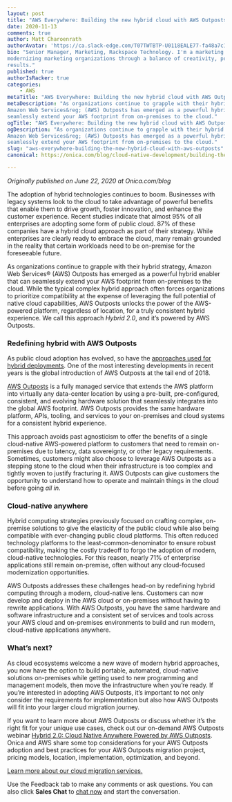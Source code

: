 ```yaml
---
layout: post
title: "AWS Everywhere: Building the new hybrid cloud with AWS Outposts"
date: 2020-11-13
comments: true
author: Matt Charoenrath
authorAvatar: 'https://ca.slack-edge.com/T07TWTBTP-U0118EALE77-fa48a7c11b02-512'
bio: "Senior Manager, Marketing, Rackspace Technology. I'm a marketing leader experienced in growing brands while scaling and
modernizing marketing organizations through a balance of creativity, process, and technology to captivate audiences and achieve
results."
published: true
authorIsRacker: true
categories:
    - AWS
metaTitle: "AWS Everywhere: Building the new hybrid cloud with AWS Outposts"
metaDescription: "As organizations continue to grapple with their hybrid strategy,
Amazon Web Services&reg; (AWS) Outposts has emerged as a powerful hybrid enabler that can
seamlessly extend your AWS footprint from on-premises to the cloud."
ogTitle: "AWS Everywhere: Building the new hybrid cloud with AWS Outposts"
ogDescription: "As organizations continue to grapple with their hybrid strategy,
Amazon Web Services&reg; (AWS) Outposts has emerged as a powerful hybrid enabler that can
seamlessly extend your AWS footprint from on-premises to the cloud."
slug: "aws-everywhere-building-the-new-hybrid-cloud-with-aws-outposts"
canonical: https://onica.com/blog/cloud-native-development/building-the-new-hybrid-cloud-with-aws-outpost/

---
```

*Originally published on June 22, 2020 at Onica.com/blog*

The adoption of hybrid technologies continues to boom. Businesses with legacy systems
look to the cloud to take advantage of powerful benefits that enable them to drive
growth, foster innovation, and enhance the customer experience. Recent studies
indicate that almost 95% of all enterprises are adopting some form of public cloud.
87% of these companies have a hybrid cloud approach as part of their strategy.
While enterprises are clearly ready to embrace the cloud, many remain
grounded in the reality that certain workloads need to be on-premise
for the foreseeable future.

<!--more-->

As organizations continue to grapple with their hybrid strategy,
Amazon Web Services&reg; (AWS) Outposts has emerged as a powerful hybrid enabler that can
seamlessly extend your AWS footprint from on-premises to the cloud.
While the typical complex hybrid approach often forces organizations
to prioritize compatibility at the expense of leveraging
the full potential of native cloud capabilities, AWS Outposts
unlocks the power of the AWS-powered platform, regardless of
location, for a truly consistent hybrid experience.
We call this approach *Hybrid 2.0*, and it’s powered by AWS Outposts.

### Redefining hybrid with AWS Outposts

As public cloud adoption has evolved, so have the
[approaches used for hybrid deployments](https://onica.com/videos/implementing-hybrid-cloud-architectures-with-aws/).
One of the most interesting developments in recent years is the global
introduction of AWS Outposts at the tail end of 2018.

[AWS Outposts](https://onica.com/amazon-web-services/aws-outposts/)
is a fully managed service that extends
the AWS platform into virtually any data-center location by using a
pre-built, pre-configured, consistent, and evolving hardware
solution that seamlessly integrates into the global AWS footprint.
AWS Outposts provides the same hardware platform, APIs, tooling,
and services to your on-premises and cloud systems for a
consistent hybrid experience.

This approach avoids past agnosticism to offer the benefits of a
single cloud-native AWS-powered platform to customers that need to
remain on-premises due to latency, data sovereignty, or other legacy
requirements. Sometimes, customers might also choose to leverage
AWS Outposts as a stepping stone to the cloud when their infrastructure
is too complex and tightly woven to justify fracturing it. AWS
Outposts can give customers the opportunity to understand how
to operate and maintain things in the cloud before going *all in*.

### Cloud-native anywhere

Hybrid computing strategies previously focused on crafting complex,
on-premise solutions to give the elasticity of the public cloud
while also being compatible with ever-changing public cloud platforms.
This often reduced technology platforms to the least-common-denominator
to ensure robust compatibility, making the costly tradeoff to forgo the adoption
of modern, cloud-native technologies. For this reason, nearly 71% of enterprise
applications still remain on-premise, often without any cloud-focused modernization opportunities.

AWS Outposts addresses these challenges head-on by redefining hybrid
computing through a modern, cloud-native lens. Customers can now develop
and deploy in the AWS cloud or on-premises without having to rewrite applications.
With AWS Outposts, you have the same hardware and software infrastructure and a
consistent set of services and tools across your AWS cloud and on-premises
environments to build and run modern, cloud-native applications anywhere.

### What’s next?

As cloud ecosystems welcome a new wave of modern hybrid approaches,
you now have the option to build portable, automated, cloud-native
solutions on-premises while getting used to new programming and management
models, then move the infrastructure when you’re ready. If you’re interested
in adopting AWS Outposts, it’s important to not only consider the requirements
for implementation but also how AWS Outposts will fit into your larger
cloud migration journey.

If you want to learn more about AWS Outposts
or discuss whether it’s the right fit for your unique
use cases, check out our on-demand AWS Outposts webinar
[Hybrid 2.0: Cloud Native Anywhere Powered by AWS Outposts](https://www.brighttalk.com/webcast/16423/419469).
Onica and AWS share some top considerations for your AWS Outposts adoption
and best practices for your AWS Outposts migration
project, pricing models, location, implementation, optimization, and beyond.

<a class="cta purple" id="cta" href="https://www.rackspace.com/onica">Learn more about our cloud migration services.</a>

Use the Feedback tab to make any comments or ask questions. You can also click
**Sales Chat** to [chat now](https://www.rackspace.com/) and start the conversation.
